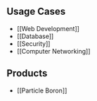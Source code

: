 ## Usage Cases
 - [[Web Development]]
 - [[Database]]
 - [[Security]]
 - [[Computer Networking]]
## Products
 - [[Particle Boron]]